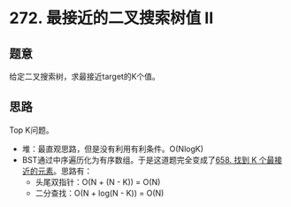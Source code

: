 # 272. 最接近的二叉搜索树值 II

## 题意

给定二叉搜索树，求最接近target的K个值。

## 思路

Top K问题。

- 堆：最直观思路，但是没有利用有利条件。O(NlogK)
- BST通过中序遍历化为有序数组。于是这道题完全变成了[658. 找到 K 个最接近的元素](https://leetcode-cn.com/problems/find-k-closest-elements/)。思路有：
  - 头尾双指针：O(N + (N - K)) = O(N)
  - 二分查找：O(N + log(N - K)) = O(N)
